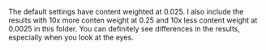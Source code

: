 The default settings have content weighted at 0.025. I also include the results with 10x more conten weight at 0.25 and 10x less content weight at 0.0025 in this folder. You can definitely see differences in the results, especially when you look at the eyes.